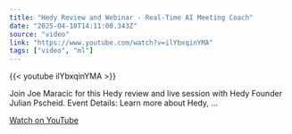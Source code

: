 ```yaml
---
title: "Hedy Review and Webinar - Real-Time AI Meeting Coach"
date: "2025-04-18T14:11:00.343Z"
source: "video"
link: "https://www.youtube.com/watch?v=ilYbxqinYMA"
tags: ["video", "ml"]
---
```


{{< youtube ilYbxqinYMA >}}

Join Joe Maracic for this Hedy review and live session with Hedy Founder Julian Pscheid. Event Details: Learn more about Hedy, ...

[Watch on YouTube](https://www.youtube.com/watch?v=ilYbxqinYMA)
